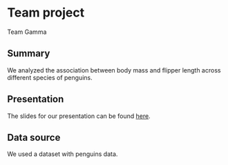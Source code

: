 Team project
================
Team Gamma

## Summary

We analyzed the association between body mass and flipper length across different species of penguins.

## Presentation

The slides for our presentation can be found
[here](presentation/presentation.html).

## Data source

We used a dataset with penguins data.
